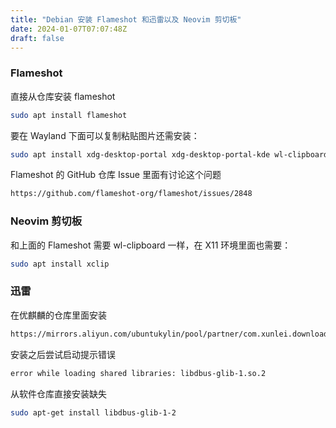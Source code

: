 ```yaml
---
title: "Debian 安装 Flameshot 和迅雷以及 Neovim 剪切板"
date: 2024-01-07T07:07:48Z
draft: false
---
```


### Flameshot
直接从仓库安装 flameshot
```bash
sudo apt install flameshot
```

要在 Wayland 下面可以复制粘贴图片还需安装：
```bash
sudo apt install xdg-desktop-portal xdg-desktop-portal-kde wl-clipboard
```

Flameshot 的 GitHub 仓库 Issue 里面有讨论这个问题
```bash
https://github.com/flameshot-org/flameshot/issues/2848
```

### Neovim 剪切板
和上面的 Flameshot 需要 wl-clipboard 一样，在 X11 环境里面也需要：
```bash
sudo apt install xclip
```

### 迅雷
在优麒麟的仓库里面安装
```bash
https://mirrors.aliyun.com/ubuntukylin/pool/partner/com.xunlei.download_1.0.0.1_amd64.deb
```

安装之后尝试启动提示错误
```bash
error while loading shared libraries: libdbus-glib-1.so.2
```

从软件仓库直接安装缺失
```bash
sudo apt-get install libdbus-glib-1-2
```
